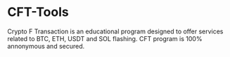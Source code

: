 # CFT-Tools
Crypto F Transaction  is an educational  program designed to offer services related to BTC, ETH, USDT and SOL flashing. CFT program is 100% annonymous and secured.
